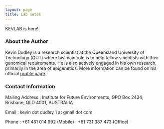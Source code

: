 ```yaml
---
layout: page
title: Lab notes
---
```


KEVLAB is here!

### About the Author

Kevin Dudley is a research scientist at the Queensland University of Technology (QUT) where his main role is to help fellow scientists with their genomical requirements. He is also actively engaged in his own research, primarily in the area of epigenetics. More information can be found on his official [profile page](http://staff.qut.edu.au/staff/dudleyk/).

### Contact Information

Mailing Address
: Institute for Future Environments, GPO Box 2434, Brisbane, QLD 4001, AUSTRALIA

Email
: kevin dot dudley 1 at gmail dot com

Phone
: +61 481 014 992 (Mobile)
: +61 731 387 473 (Office)
